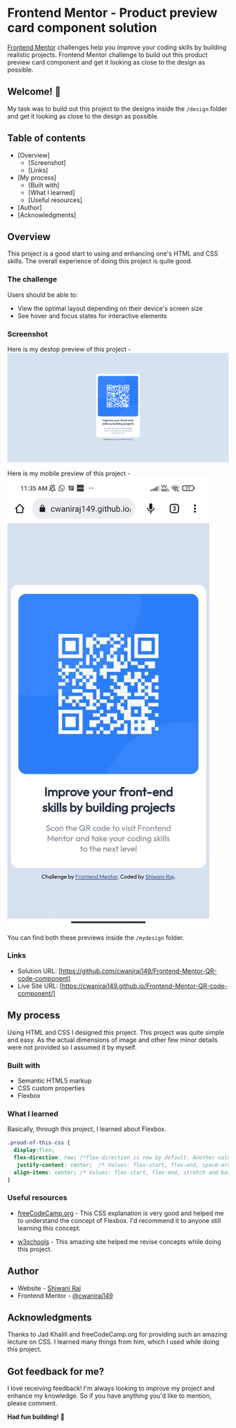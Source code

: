 # Frontend Mentor - Product preview card component solution
[Frontend Mentor](https://www.frontendmentor.io) challenges help you improve your coding skills by building realistic projects. Frontend Mentor challenge to build out this product preview card component and get it looking as close to the design as possible.


## Welcome! 👋 

My task was to build out this project to the designs inside the `/design` folder and get it looking as close to the design as possible.  

## Table of contents

- [Overview]
  - [Screenshot]
  - [Links]
- [My process]
  - [Built with]
  - [What I learned]
  - [Useful resources]
- [Author]
- [Acknowledgments]

## Overview
This project is a good start to using and enhancing one's HTML and CSS skills. The overall experience of doing this project is quite good.

### The challenge

Users should be able to:

- View the optimal layout depending on their device's screen size
- See hover and focus states for interactive elements


### Screenshot
Here is my destop preview of this project - 
![Design preview for the QR code component coding challenge](./mydesign/desktop-preview.png)

Here is my mobile preview of this project - 
![Design preview for the QR code component coding challenge](./mydesign/mobile-preview.jpg)

You can find both these previews inside the `/mydesign` folder.

### Links

- Solution URL: [https://github.com/cwaniraj149/Frontend-Mentor-QR-code-component]
- Live Site URL: [https://cwaniraj149.github.io/Frontend-Mentor-QR-code-component/]

## My process

Using HTML and CSS I designed this project. This project was quite simple and easy. As the actual dimensions of image and other few minor details were not provided so I assumed it by myself.  

### Built with

- Semantic HTML5 markup
- CSS custom properties
- Flexbox


### What I learned

Basically, through this project, I learned about Flexbox.


```css
.proud-of-this-css {
  display:flex;
  flex-direction: row; /*flex-direction is row by default. Another value is column.*/
   justify-content: center;  /* Values: flex-start, flex-end, space-around and space-between. */
  align-items: center; /* Values: flex-start, flex-end, stretch and baseline */
}
```

### Useful resources

- [freeCodeCamp.org](https://www.youtube.com/watch?v=1Rs2ND1ryYc&t=12479s) - This CSS explanation is very good and helped me to understand the concept of Flexbox. I'd recommend it to anyone still learning this concept.

- [w3schools](https://www.w3schools.com/) - This amazing site helped me revise concepts while doing this project.


## Author

- Website - [Shiwani Raj](https://cwaniraj149.github.io/personal-website/)
- Frontend Mentor - [@cwaniraj149](https://www.frontendmentor.io/profile/cwaniraj149)


## Acknowledgments

Thanks to Jad Khalili and freeCodeCamp.org for providing such an amazing lecture on CSS. I learned many things from him, which I used while doing this project.


## Got feedback for me?

I love receiving feedback! I'm always looking to improve my project and enhance my knowledge. So if you have anything you'd like to mention, please comment.

**Had fun building!** 🚀

